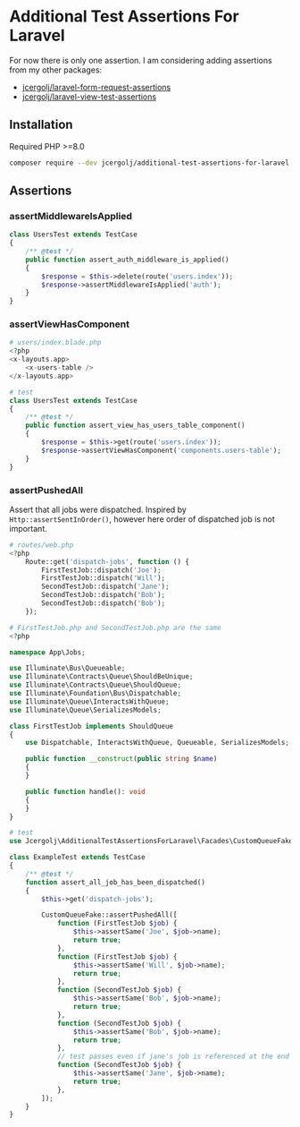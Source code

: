 # Additional Test Assertions For Laravel

For now there is only one assertion. I am considering adding assertions from my other packages:
- [jcergolj/laravel-form-request-assertions ](https://github.com/jcergolj/laravel-form-request-assertions)
- [jcergolj/laravel-view-test-assertions](https://github.com/jcergolj/laravel-view-test-assertions)

## Installation
Required PHP >=8.0

```bash
composer require --dev jcergolj/additional-test-assertions-for-laravel
```

## Assertions

### assertMiddlewareIsApplied
```php
class UsersTest extends TestCase
{
    /** @test */
    public function assert_auth_middleware_is_applied()
    {
        $response = $this->delete(route('users.index'));
        $response->assertMiddlewareIsApplied('auth');
    }
}
```

### assertViewHasComponent
```php
# users/index.blade.php
<?php
<x-layouts.app>
    <x-users-table />
</x-layouts.app>

# test
class UsersTest extends TestCase
{
    /** @test */
    public function assert_view_has_users_table_component()
    {
        $response = $this->get(route('users.index'));
        $response->assertViewHasComponent('components.users-table');
    }
}
```

### assertPushedAll
Assert that all jobs were dispatched. Inspired by `Http::assertSentInOrder()`, however here order of dispatched job is not important.
```php
# routes/web.php
<?php
    Route::get('dispatch-jobs', function () {
        FirstTestJob::dispatch('Joe');
        FirstTestJob::dispatch('Will');
        SecondTestJob::dispatch('Jane');
        SecondTestJob::dispatch('Bob');
        SecondTestJob::dispatch('Bob');
    });

# FirstTestJob.php and SecondTestJob.php are the same
<?php

namespace App\Jobs;

use Illuminate\Bus\Queueable;
use Illuminate\Contracts\Queue\ShouldBeUnique;
use Illuminate\Contracts\Queue\ShouldQueue;
use Illuminate\Foundation\Bus\Dispatchable;
use Illuminate\Queue\InteractsWithQueue;
use Illuminate\Queue\SerializesModels;

class FirstTestJob implements ShouldQueue
{
    use Dispatchable, InteractsWithQueue, Queueable, SerializesModels;

    public function __construct(public string $name)
    {
    }

    public function handle(): void
    {
    }
}

# test
use Jcergolj\AdditionalTestAssertionsForLaravel\Facades\CustomQueueFake;

class ExampleTest extends TestCase
{
    /** @test */
    function assert_all_job_has_been_dispatched()
    {
        $this->get('dispatch-jobs');

        CustomQueueFake::assertPushedAll([
            function (FirstTestJob $job) {
                $this->assertSame('Joe', $job->name);
                return true;
            },
            function (FirstTestJob $job) {
                $this->assertSame('Will', $job->name);
                return true;
            },
            function (SecondTestJob $job) {
                $this->assertSame('Bob', $job->name);
                return true;
            },
            function (SecondTestJob $job) {
                $this->assertSame('Bob', $job->name);
                return true;
            },
            // test passes even if jane's job is referenced at the end
            function (SecondTestJob $job) {
                $this->assertSame('Jane', $job->name);
                return true;
            },
        ]);
    }
}

```
